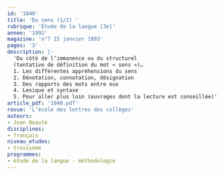 ```yaml
---
id: '1040'
title: 'Du sens (1/2) '
rubrique: 'Étude de la langue [3e]'
annee: '1992'
magazine: 'n°7 15 janvier 1993'
pages: '3'
description: |-
  'Du côté de l’immanence ou du structurel
  (tentative de définition du mot « sens »)…
  1. Les différentes appréhensions du sens
  2. Dénotation, connotation, désignation
  3. Des rapports des mots entre eux
  4. Lexique et syntaxe
  5. Pour aller plus loin (ouvrages dont la lecture est conseillée)'
article_pdf: '1040.pdf'
revue: 'L’école des lettres des collèges'
auteurs:
- Jean Beauté
disciplines:
- français
niveau_etudes:
- troisième
programmes:
- étude de la langue - méthodologie
---
```

